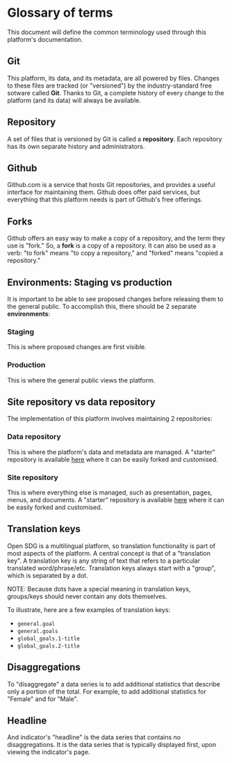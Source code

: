 <h1>Glossary of terms</h1>

This document will define the common terminology used through this platform's documentation.

## Git

This platform, its data, and its metadata, are all powered by files. Changes to these files are tracked (or "versioned") by the industry-standard free sotware called __Git__. Thanks to Git, a complete history of every change to the platform (and its data) will always be available.

## Repository

A set of files that is versioned by Git is called a __repository__. Each repository has its own separate history and administrators.

## Github

Github.com is a service that hosts Git repositories, and provides a useful interface for maintaining them. Github does offer paid services, but everything that this platform needs is part of Github's free offerings.

## Forks

Github offers an easy way to make a copy of a repository, and the term they use is "fork." So, a __fork__ is a copy of a repository. It can also be used as a verb: "to fork" means "to copy a repository," and "forked" means "copied a repository."

## Environments: Staging vs production

It is important to be able to see proposed changes before releasing them to the general public. To accomplish this, there should be 2 separate __environments__:

### Staging

This is where proposed changes are first visible.

### Production

This is where the general public views the platform.

## Site repository vs data repository

The implementation of this platform involves maintaining 2 repositories:

### Data repository

This is where the platform's data and metadata are managed. A "starter" repository is available [here](https://github.com/open-sdg/open-sdg-data-starter) where it can be easily forked and customised.

### Site repository

This is where everything else is managed, such as presentation, pages, menus, and documents.  A "starter" repository is available [here](https://github.com/open-sdg/open-sdg-site-starter) where it can be easily forked and customised.

## Translation keys

Open SDG is a multilingual platform, so translation functionality is part of most aspects of the platform. A central concept is that of a "translation key". A translation key is any string of text that refers to a particular translated word/phrase/etc. Translation keys always start with a "group", which is separated by a dot.

NOTE: Because dots have a special meaning in translation keys, groups/keys should never contain any dots themselves.

To illustrate, here are a few examples of translation keys:

* `general.goal`
* `general.goals`
* `global_goals.1-title`
* `global_goals.2-title`

## Disaggregations

To "disaggregate" a data series is to add additional statistics that describe only a portion of the total. For example, to add additional statistics for "Female" and for "Male".

## Headline

And indicator's "headline" is the data series that contains no disaggregations. It is the data series that is typically displayed first, upon viewing the indicator's page.
